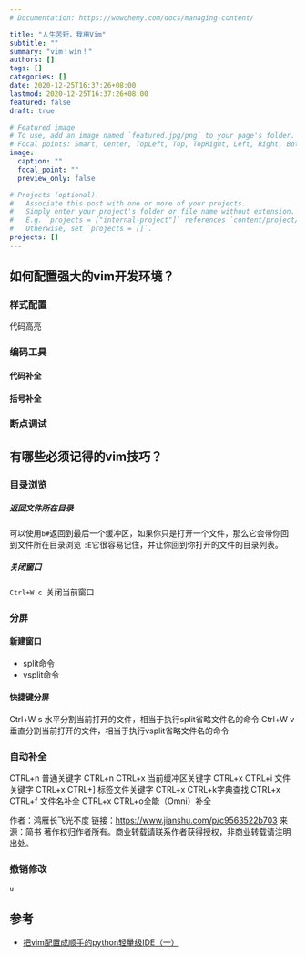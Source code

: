 ```yaml
---
# Documentation: https://wowchemy.com/docs/managing-content/

title: "人生苦短，我用Vim"
subtitle: ""
summary: "vim！win！"
authors: []
tags: []
categories: []
date: 2020-12-25T16:37:26+08:00
lastmod: 2020-12-25T16:37:26+08:00
featured: false
draft: true

# Featured image
# To use, add an image named `featured.jpg/png` to your page's folder.
# Focal points: Smart, Center, TopLeft, Top, TopRight, Left, Right, BottomLeft, Bottom, BottomRight.
image:
  caption: ""
  focal_point: ""
  preview_only: false

# Projects (optional).
#   Associate this post with one or more of your projects.
#   Simply enter your project's folder or file name without extension.
#   E.g. `projects = ["internal-project"]` references `content/project/deep-learning/index.md`.
#   Otherwise, set `projects = []`.
projects: []
---
```

## 如何配置强大的vim开发环境？
### 样式配置
代码高亮

### 编码工具
#### 代码补全

#### 括号补全

### 断点调试

## 有哪些必须记得的vim技巧？
### 目录浏览
##### 返回文件所在目录
可以使用```b#```返回到最后一个缓冲区，如果你只是打开一个文件，那么它会带你回到文件所在目录浏览
```:E```它很容易记住，并让你回到你打开的文件的目录列表。


##### 关闭窗口
```Ctrl+W c ```关闭当前窗口

### 分屏
#### 新建窗口
- split命令
- vsplit命令

#### 快捷键分屏
Ctrl+W s 水平分割当前打开的文件，相当于执行split省略文件名的命令
Ctrl+W v 垂直分割当前打开的文件，相当于执行vsplit省略文件名的命令

### 自动补全
CTRL+n 普通关键字
CTRL+n CTRL+x 当前缓冲区关键字
CTRL+x CTRL+i 文件关键字
CTRL+x CTRL+] 标签文件关键字
CTRL+x CTRL+k字典查找
CTRL+x CTRL+f 文件名补全
CTRL+x CTRL+o全能（Omni）补全

作者：鸿雁长飞光不度
链接：https://www.jianshu.com/p/c9563522b703
来源：简书
著作权归作者所有。商业转载请联系作者获得授权，非商业转载请注明出处。

### 撤销修改
```u```

## 参考
- [把vim配置成顺手的python轻量级IDE（一）](https://www.jianshu.com/p/f0513d18742a)